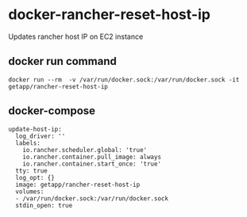 # docker-rancher-reset-host-ip
Updates rancher host IP on EC2 instance
## docker run command
`docker run --rm  -v /var/run/docker.sock:/var/run/docker.sock -it getapp/rancher-reset-host-ip`
## docker-compose
```
update-host-ip:
  log_driver: ''
  labels:
    io.rancher.scheduler.global: 'true'
    io.rancher.container.pull_image: always
    io.rancher.container.start_once: 'true'
  tty: true
  log_opt: {}
  image: getapp/rancher-reset-host-ip
  volumes:
  - /var/run/docker.sock:/var/run/docker.sock
  stdin_open: true
```
